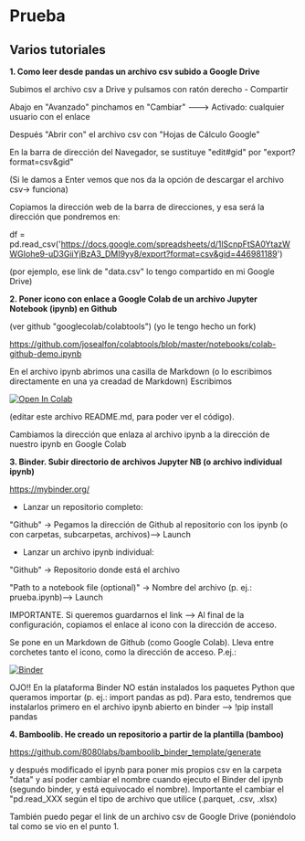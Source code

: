 # Prueba
## Varios tutoriales
**1. Como leer desde pandas un archivo csv subido a Google Drive**

Subimos el archivo csv a Drive y pulsamos con ratón derecho - Compartir

Abajo en "Avanzado" pinchamos en "Cambiar" ---> Activado: cualquier usuario con el enlace

Después "Abrir con" el archivo csv con "Hojas de Cálculo Google"

En la barra de dirección del Navegador, se sustituye "edit#gid" por "export?format=csv&gid"

(Si le damos a Enter vemos que nos da la opción de descargar el archivo csv-> funciona)

Copiamos la dirección web de la barra de direcciones, y esa será la dirección que pondremos en:

df = pd.read_csv('https://docs.google.com/spreadsheets/d/1lScnpFtSA0YtazWWGIohe9-uD3GiiYjBzA3_DMI9yy8/export?format=csv&gid=446981189')

(por ejemplo, ese link de "data.csv" lo tengo compartido en mi Google Drive)

**2. Poner icono con enlace a Google Colab de un archivo Jupyter Notebook (ipynb) en Github**

(ver github "googlecolab/colabtools") (yo le tengo hecho un fork)

https://github.com/josealfon/colabtools/blob/master/notebooks/colab-github-demo.ipynb

En el archivo ipynb abrimos una casilla de Markdown (o lo escribimos directamente en una ya creadad de Markdown)
Escribimos

[![Open In Colab](https://colab.research.google.com/assets/colab-badge.svg)](https://colab.research.google.com/github/googlecolab/colabtools/blob/master/notebooks/colab-github-demo.ipynb)

(editar este archivo README.md, para poder ver el código). 

Cambiamos la dirección que enlaza al archivo ipynb a la dirección de nuestro ipynb en Google Colab

**3. Binder. Subir directorio de archivos Jupyter NB (o archivo individual ipynb)**

https://mybinder.org/

  * Lanzar un repositorio completo:
  
  "Github" -> Pegamos la dirección de Github al repositorio con los ipynb (o con carpetas, subcarpetas, archivos)--> Launch
  
  * Lanzar un archivo ipynb individual:
  
  "Github" -> Repositorio donde está el archivo
  
  "Path to a notebook file (optional)" -> Nombre del archivo (p. ej.: prueba.ipynb)--> Launch
  
  IMPORTANTE. Si queremos guardarnos el link --> Al final de la configuración, copiamos el enlace al icono con la dirección de acceso.
  
 Se pone en un Markdown de Github (como Google Colab). Lleva entre corchetes tanto el icono, como la dirección de acceso. P.ej.:
 
[![Binder](https://mybinder.org/badge_logo.svg)](https://mybinder.org/v2/gh/josealfon/prueba/master)

 OJO!! En la plataforma Binder NO están instalados los paquetes Python que queramos importar (p. ej.: import pandas as pd). Para esto, tendremos que instalarlos primero en el archivo ipynb abierto en binder --> !pip install pandas
 
 **4. Bamboolib. He creado un repositorio a partir de la plantilla (bamboo)**
 
 https://github.com/8080labs/bamboolib_binder_template/generate
 
 y después modificado el ipynb para poner mis propios csv en la carpeta "data" y así poder cambiar el nombre cuando ejecuto el Binder del ipynb (segundo binder, y está equivocado el nombre). Importante el cambiar el "pd.read_XXX según el tipo de archivo que utilice (.parquet, .csv, .xlsx)
 
También puedo pegar el link de un archivo csv de Google Drive (poniéndolo tal como se vio en el punto 1. 
